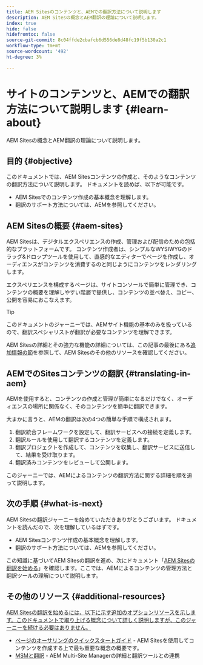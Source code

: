 ```yaml
---
title: AEM Sitesのコンテンツと、AEMでの翻訳方法について説明します
description: AEM Sitesの概念とAEM翻訳の理論について説明します。
index: true
hide: false
hidefromtoc: false
source-git-commit: 8c04ffde2cbafcb6d556de8d48fc19f5b130a2c1
workflow-type: tm+mt
source-wordcount: '492'
ht-degree: 3%

---
```



# サイトのコンテンツと、AEMでの翻訳方法について説明します {#learn-about}

AEM Sitesの概念とAEM翻訳の理論について説明します。

## 目的 {#objective}

このドキュメントでは、AEM Sitesコンテンツの作成と、そのようなコンテンツの翻訳方法について説明します。 ドキュメントを読めば、以下が可能です。

* AEM Sitesでのコンテンツ作成の基本概念を理解します。
* 翻訳のサポート方法については、AEMを参照してください。

## AEM Sitesの概要 {#aem-sites}

AEM Sitesは、デジタルエクスペリエンスの作成、管理および配信のための包括的なプラットフォームです。 コンテンツ作成者は、シンプルなWYSIWYGのドラッグ&amp;ドロップツールを使用して、直感的なエディターでページを作成し、オーディエンスがコンテンツを消費するのと同じようにコンテンツをレンダリングします。

エクスペリエンスを構成するページは、サイトコンソールで簡単に管理でき、コンテンツの概要を理解しやすい階層で提供し、コンテンツの並べ替え、コピー、公開を容易におこなえます。

>[!TIP]
>
>このドキュメントのジャーニーでは、AEMサイト機能の基本のみを扱っているので、翻訳スペシャリストが翻訳が必要なコンテンツを理解できます。
>
>AEM Sitesの詳細とその強力な機能の詳細については、この記事の最後にある[追加情報の節](#additional-information)を参照して、AEM Sitesのその他のリソースを確認してください。

## AEMでのSitesコンテンツの翻訳 {#translating-in-aem}

AEMを使用すると、コンテンツの作成と管理が簡単になるだけでなく、オーディエンスの場所に関係なく、そのコンテンツを簡単に翻訳できます。

大まかに言うと、AEMの翻訳は次の4つの簡単な手順で構成されます。

1. 翻訳統合フレームワークを設定して、翻訳サービスへの接続を定義します。
1. 翻訳ルールを使用して翻訳するコンテンツを定義します。
1. 翻訳プロジェクトを作成して、コンテンツを収集し、翻訳サービスに送信して、結果を受け取ります。
1. 翻訳済みコンテンツをレビューして公開します。


このジャーニーでは、AEMによるコンテンツの翻訳方法に関する詳細を順を追って説明します。

## 次の手順 {#what-is-next}

AEM Sitesの翻訳ジャーニーを始めていただきありがとうございます。 ドキュメントを読んだので、次を理解しているはずです。

* AEM Sitesコンテンツ作成の基本概念を理解します。
* 翻訳のサポート方法については、AEMを参照してください。

この知識に基づいてAEM Sitesの翻訳を進め、次にドキュメント「[AEM Sitesの翻訳を始める](getting-started.md)」を確認します。ここでは、AEMによるコンテンツの管理方法と翻訳ツールの理解について説明します。

## その他のリソース {#additional-resources}

[AEM Sitesの翻訳を始めるには、以下に示す追加のオプションリソースを示します。このドキュメントで取り上げる概念について詳しく説明しますが、このジャーニーを続ける必要はありません。](getting-started.md)

* [ページのオーサリングのクイックスタートガイド](/help/sites-cloud/authoring/getting-started/quick-start.md)  - AEM Sitesを使用してコンテンツを作成する上で最も重要な概念の概要です。
* [MSMと翻訳](/help/sites-cloud/administering/msm-and-translation.md)  - AEM Multi-Site Managerの詳細と翻訳ツールとの連携
